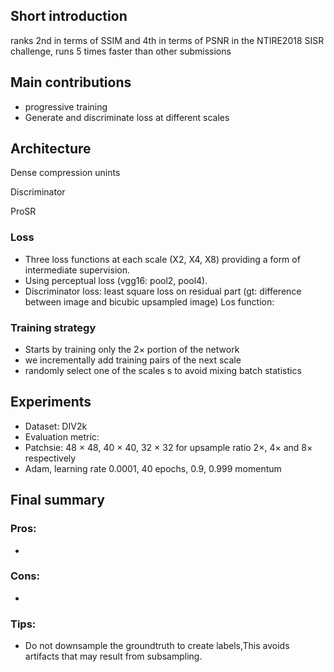 ## Short introduction
ranks 2nd in terms of SSIM and 4th in terms of PSNR in the NTIRE2018 SISR challenge, runs 5 times faster than other submissions
## Main contributions
- progressive training
- Generate and discriminate loss at different scales
## Architecture
Dense compression unints

Discriminator

ProSR

### Loss
- Three loss functions at each scale (X2, X4, X8) providing a form of intermediate supervision.
- Using perceptual loss (vgg16: pool2, pool4).
- Discriminator loss: least square loss on residual part (gt: difference between image and bicubic upsampled image)
Los function:


### Training strategy
- Starts by training only the 2× portion of the network
- we incrementally add training pairs of the next scale
- randomly select one of the scales s to avoid mixing batch statistics
## Experiments
- Dataset: DIV2k
- Evaluation metric: 
- Patchsie: 48 × 48, 40 × 40, 32 × 32 for upsample ratio 2×, 4× and 8× respectively
- Adam, learning rate 0.0001, 40 epochs, 0.9, 0.999 momentum

## Final summary
### Pros:
- 
### Cons:
- 
### Tips:
- Do not downsample the groundtruth to create labels,This avoids artifacts that may result from subsampling.

